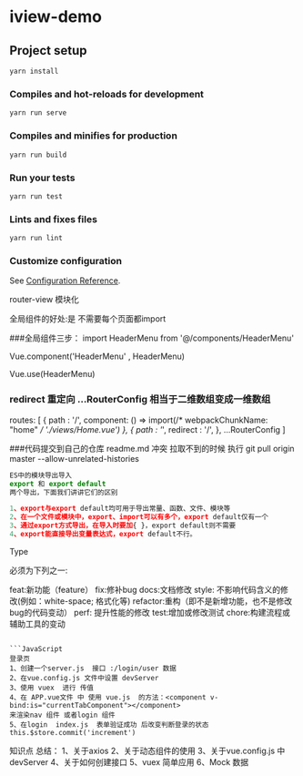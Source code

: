 # iview-demo

## Project setup
```
yarn install
```

### Compiles and hot-reloads for development
```
yarn run serve
```

### Compiles and minifies for production
```
yarn run build
```

### Run your tests
```
yarn run test
```

### Lints and fixes files
```
yarn run lint
```

### Customize configuration
See [Configuration Reference](https://cli.vuejs.org/config/).

router-view 
模块化

全局组件的好处:是 不需要每个页面都import   

###全局组件三步：
import HeaderMenu from '@/components/HeaderMenu'

Vue.component('HeaderMenu' , HeaderMenu)

Vue.use(HeaderMenu)


### redirect 重定向 ...RouterConfig 相当于二维数组变成一维数组
routes: [
    {
      path : '/',
      component: () => import(/* webpackChunkName: "home" */ './views/Home.vue')
    },
    {
      path : '*',
      redirect : '/',
    },
    ...RouterConfig
  ]


###代码提交到自己的仓库 readme.md 冲突 拉取不到的时候 执行
git pull origin master --allow-unrelated-histories


```JavaScript
ES中的模块导出导入
export 和 export default
两个导出，下面我们讲讲它们的区别

1、export与export default均可用于导出常量、函数、文件、模块等
2、在一个文件或模块中，export、import可以有多个，export default仅有一个
3、通过export方式导出，在导入时要加{ }，export default则不需要
4、export能直接导出变量表达式，export default不行。
````
Type

必须为下列之一:

feat:新功能（feature）
fix:修补bug
docs:文档修改
style: 不影响代码含义的修改(例如：white-space; 格式化等)
refactor:重构（即不是新增功能，也不是修改bug的代码变动）
perf: 提升性能的修改
test:增加或修改测试
chore:构建流程或辅助工具的变动
```

```JavaScript
登录页
1、创建一个server.js  接口 :/login/user 数据 
2、在vue.config.js 文件中设置 devServer
3、使用 vuex  进行 传值 
4、在 APP.vue文件 中 使用 vue.js  的方法：<component v-bind:is="currentTabComponent"></component>
来渲染nav 组件 或者login 组件
5、在login  index.js  表单验证成功 后改变判断登录的状态  this.$store.commit('increment')
````
知识点 总结：
1、关于axios
2、关于动态组件的使用<component v-bind:is="currentTabComponent"></component>
3、关于vue.config.js 中 devServer
4、关于如何创建接口
5、vuex 简单应用
6、Mock 数据

